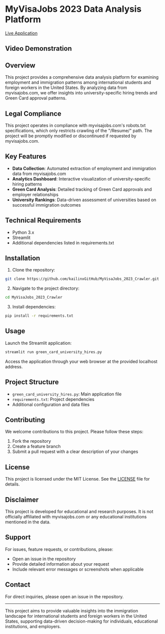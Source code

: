 # MyVisaJobs 2023 Data Analysis Platform

[Live Application]()

## Video Demonstration


## Overview

This project provides a comprehensive data analysis platform for examining employment and immigration patterns among international students and foreign workers in the United States. By analyzing data from myvisajobs.com, we offer insights into university-specific hiring trends and Green Card approval patterns.

## Legal Compliance

This project operates in compliance with myvisajobs.com's robots.txt specifications, which only restricts crawling of the "/Resume/" path. The project will be promptly modified or discontinued if requested by myvisajobs.com.

## Key Features

- **Data Collection**: Automated extraction of employment and immigration data from myvisajobs.com
- **Analytics Dashboard**: Interactive visualization of university-specific hiring patterns
- **Green Card Analysis**: Detailed tracking of Green Card approvals and employer relationships
- **University Rankings**: Data-driven assessment of universities based on successful immigration outcomes

## Technical Requirements

- Python 3.x
- Streamlit
- Additional dependencies listed in requirements.txt

## Installation

1. Clone the repository:
```bash
git clone https://github.com/kailinxGitHub/MyVisaJobs_2023_Crawler.git
```

2. Navigate to the project directory:
```bash
cd MyVisaJobs_2023_Crawler
```

3. Install dependencies:
```bash
pip install -r requirements.txt
```

## Usage

Launch the Streamlit application:
```bash
streamlit run green_card_university_hires.py
```

Access the application through your web browser at the provided localhost address.

## Project Structure

- `green_card_university_hires.py`: Main application file
- `requirements.txt`: Project dependencies
- Additional configuration and data files

## Contributing

We welcome contributions to this project. Please follow these steps:

1. Fork the repository
2. Create a feature branch
3. Submit a pull request with a clear description of your changes

## License

This project is licensed under the MIT License. See the [LICENSE](https://github.com/kailinxGitHub/MyVisaJobs_2023_Crawler/blob/main/LICENSE) file for details.

## Disclaimer

This project is developed for educational and research purposes. It is not officially affiliated with myvisajobs.com or any educational institutions mentioned in the data.

## Support

For issues, feature requests, or contributions, please:
- Open an issue in the repository
- Provide detailed information about your request
- Include relevant error messages or screenshots when applicable

## Contact

For direct inquiries, please open an issue in the repository.

---

This project aims to provide valuable insights into the immigration landscape for international students and foreign workers in the United States, supporting data-driven decision-making for individuals, educational institutions, and employers.
